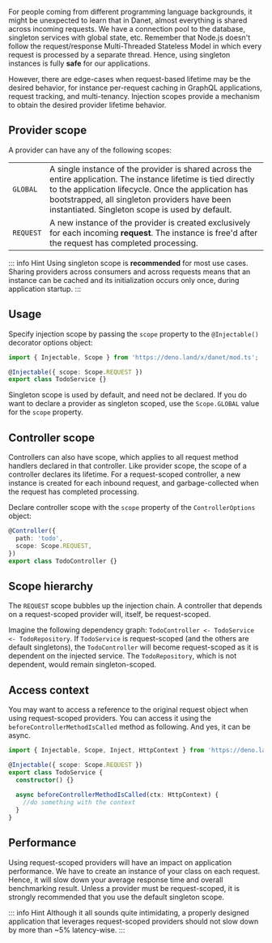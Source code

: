 For people coming from different programming language backgrounds, it might be unexpected to learn that in Danet, almost everything is shared across incoming requests. We have a connection pool to the database, singleton services with global state, etc. Remember that Node.js doesn't follow the request/response Multi-Threaded Stateless Model in which every request is processed by a separate thread. Hence, using singleton instances is fully **safe** for our applications.

However, there are edge-cases when request-based lifetime may be the desired behavior, for instance per-request caching in GraphQL applications, request tracking, and multi-tenancy. Injection scopes provide a mechanism to obtain the desired provider lifetime behavior.

## Provider scope

A provider can have any of the following scopes:

<table>
  <tr>
    <td><code>GLOBAL</code></td>
    <td>A single instance of the provider is shared across the entire application. The instance lifetime is tied directly to the application lifecycle. Once the application has bootstrapped, all singleton providers have been instantiated. Singleton scope is used by default.</td>
  </tr>
  <tr>
    <td><code>REQUEST</code></td>
    <td>A new instance of the provider is created exclusively for each incoming <strong>request</strong>.  The instance is free'd after the request has completed processing.</td>
  </tr>
</table>


::: info Hint
Using singleton scope is **recommended** for most use cases. Sharing providers across consumers and across requests means that an instance can be cached and its initialization occurs only once, during application startup.
:::

## Usage

Specify injection scope by passing the `scope` property to the `@Injectable()` decorator options object:

```typescript
import { Injectable, Scope } from 'https://deno.land/x/danet/mod.ts';

@Injectable({ scope: Scope.REQUEST })
export class TodoService {}
```

Singleton scope is used by default, and need not be declared. If you do want to declare a provider as singleton scoped, use the `Scope.GLOBAL` value for the `scope` property.

## Controller scope

Controllers can also have scope, which applies to all request method handlers declared in that controller. Like provider scope, the scope of a controller declares its lifetime. For a request-scoped controller, a new instance is created for each inbound request, and garbage-collected when the request has completed processing.

Declare controller scope with the `scope` property of the `ControllerOptions` object:

```typescript
@Controller({
  path: 'todo',
  scope: Scope.REQUEST,
})
export class TodoController {}
```

## Scope hierarchy

The `REQUEST` scope bubbles up the injection chain. A controller that depends on a request-scoped provider will, itself, be request-scoped.

Imagine the following dependency graph: `TodoController <- TodoService <- TodoRepository`. If `TodoService` is request-scoped (and the others are default singletons), the `TodoController` will become request-scoped as it is dependent on the injected service. The `TodoRepository`, which is not dependent, would remain singleton-scoped.

## Access context

You may want to access a reference to the original request object when using request-scoped providers. You can access it using the `beforeControllerMethodIsCalled` method as following. And yes, it can be async.

```typescript
import { Injectable, Scope, Inject, HttpContext } from 'https://deno.land/x/danet/mod.ts';

@Injectable({ scope: Scope.REQUEST })
export class TodoService {
  constructor() {}
  
  async beforeControllerMethodIsCalled(ctx: HttpContext) {
    //do something with the context
  }
}
```
## Performance

Using request-scoped providers will have an impact on application performance. We have to create an instance of your class on each request. Hence, it will slow down your average response time and overall benchmarking result. Unless a provider must be request-scoped, it is strongly recommended that you use the default singleton scope.


::: info Hint
Although it all sounds quite intimidating, a properly designed application that leverages request-scoped providers should not slow down by more than ~5% latency-wise.
:::